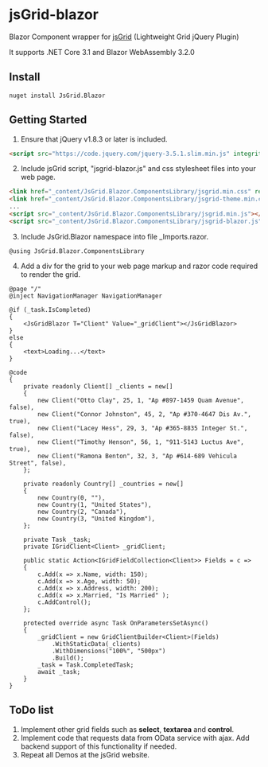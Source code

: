 # jsGrid-blazor
Blazor Component wrapper for [jsGrid](http://js-grid.com/getting-started/) (Lightweight Grid jQuery Plugin)

It supports .NET Core 3.1 and Blazor WebAssembly 3.2.0

## Install

```<language>
nuget install JsGrid.Blazor
```

## Getting Started

1. Ensure that jQuery v1.8.3 or later is included.

```html
<script src="https://code.jquery.com/jquery-3.5.1.slim.min.js" integrity="sha384-DfXdz2htPH0lsSSs5nCTpuj/zy4C+OGpamoFVy38MVBnE+IbbVYUew+OrCXaRkfj" crossorigin="anonymous"></script>
```

2. Include jsGrid script, "jsgrid-blazor.js" and css stylesheet files into your web page.

```html
<link href="_content/JsGrid.Blazor.ComponentsLibrary/jsgrid.min.css" rel="stylesheet" />
<link href="_content/JsGrid.Blazor.ComponentsLibrary/jsgrid-theme.min.css" rel="stylesheet" />
...
<script src="_content/JsGrid.Blazor.ComponentsLibrary/jsgrid.min.js"></script>
<script src="_content/JsGrid.Blazor.ComponentsLibrary/jsgrid-blazor.js"></script>
```

3. Include JsGrid.Blazor namespace into file _Imports.razor.

```razor
@using JsGrid.Blazor.ComponentsLibrary
```

4. Add a div for the grid to your web page markup and razor code required to render the grid.

```razor
@page "/"
@inject NavigationManager NavigationManager

@if (_task.IsCompleted)
{
    <JsGridBlazor T="Client" Value="_gridClient"></JsGridBlazor>
}
else
{
    <text>Loading...</text>
}

@code
{
    private readonly Client[] _clients = new[]
    {
        new Client("Otto Clay", 25, 1, "Ap #897-1459 Quam Avenue", false),
        new Client("Connor Johnston", 45, 2, "Ap #370-4647 Dis Av.", true),
        new Client("Lacey Hess", 29, 3, "Ap #365-8835 Integer St.", false),
        new Client("Timothy Henson", 56, 1, "911-5143 Luctus Ave", true),
        new Client("Ramona Benton", 32, 3, "Ap #614-689 Vehicula Street", false),
    };

    private readonly Country[] _countries = new[]
    {
        new Country(0, ""),
        new Country(1, "United States"),
        new Country(2, "Canada"),
        new Country(3, "United Kingdom"),
    };

    private Task _task;
    private IGridClient<Client> _gridClient;

    public static Action<IGridFieldCollection<Client>> Fields = c =>
    {
        c.Add(x => x.Name, width: 150);
        c.Add(x => x.Age, width: 50);
        c.Add(x => x.Address, width: 200);
        c.Add(x => x.Married, "Is Married" );
        c.AddControl();
    };

    protected override async Task OnParametersSetAsync()
    {
        _gridClient = new GridClientBuilder<Client>(Fields)
            .WithStaticData(_clients)
            .WithDimensions("100%", "500px")
            .Build();
        _task = Task.CompletedTask;
        await _task;
    }
}
```

## ToDo list

1. Implement other grid fields such as **select**, **textarea** and **control**.
2. Implement code that requests data from OData service with ajax. Add backend support of this functionality if needed.
3. Repeat all Demos at the jsGrid website. 
